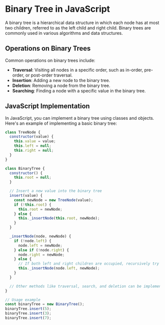 # Binary Tree in JavaScript

A binary tree is a hierarchical data structure in which each node has at most two children, referred to as the left child and right child. Binary trees are commonly used in various algorithms and data structures.

## Operations on Binary Trees

Common operations on binary trees include:

- **Traversal**: Visiting all nodes in a specific order, such as in-order, pre-order, or post-order traversal.
- **Insertion**: Adding a new node to the binary tree.
- **Deletion**: Removing a node from the binary tree.
- **Searching**: Finding a node with a specific value in the binary tree.

## JavaScript Implementation

In JavaScript, you can implement a binary tree using classes and objects. Here's an example of implementing a basic binary tree:

```javascript
class TreeNode {
  constructor(value) {
    this.value = value;
    this.left = null;
    this.right = null;
  }
}

class BinaryTree {
  constructor() {
    this.root = null;
  }

  // Insert a new value into the binary tree
  insert(value) {
    const newNode = new TreeNode(value);
    if (!this.root) {
      this.root = newNode;
    } else {
      this._insertNode(this.root, newNode);
    }
  }

  _insertNode(node, newNode) {
    if (!node.left) {
      node.left = newNode;
    } else if (!node.right) {
      node.right = newNode;
    } else {
      // If both left and right children are occupied, recursively try to insert on the left or right
      this._insertNode(node.left, newNode);
    }
  }

  // Other methods like traversal, search, and deletion can be implemented here
}

// Usage example
const binaryTree = new BinaryTree();
binaryTree.insert(5);
binaryTree.insert(3);
binaryTree.insert(7);
```